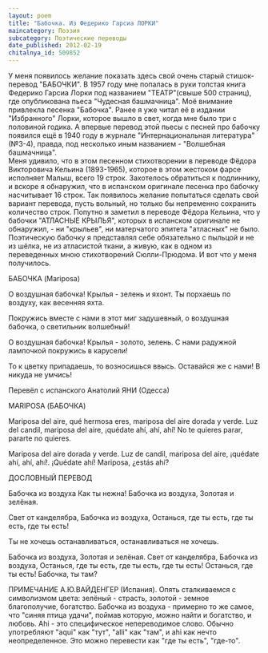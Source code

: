 ```yaml
---
layout: poem
title: "Бабочка. Из Федерико Гарсиа ЛОРКИ"
maincategory: Поэзия
subcategory: Поэтические переводы
date_published: 2012-02-19
chitalnya_id: 509852
---
```




У меня появилось желание показать здесь свой очень старый стишок-перевод
"БАБОЧКИ". В 1957 году мне попалась в руки толстая книга Федерико Гарсиа 
Лорки под названием "ТЕАТР"(свыше 500 страниц), где опубликована пьеса 
"Чудесная башмачница".  Моё внимание привлекла песенка "Бабочка". Ранее
я уже читал её в издании "Избранного" Лорки, которое вышло в свет, когда 
мне было три с половиной годика. А впервые перевод этой пьесы с песней 
про бабочку появился ещё в 1940 году в журнале "Интернациональная литература" 
(№3-4), правда, под несколько иным названием - "Волшебная башмачница".  
Меня удивило, что в этом песенном стихотворении в переводе Фёдора Викторовича 
Кельина (1893-1965), которое в этом жестоком фарсе исполняет Малыш, всего 19 строк.
 Захотелось обратиться к подлиннику, и вскоре я обнаружил, что в испанском оригинале
 песенка про бабочку насчитывает 16 строк. Так появилось желание попытаться сделать 
свой вариант перевода, пусть вольный, но только бы непременно  сохранить количество 
строк. Попутно я заметил в переводе Фёдора Кельина, что у бабочки "АТЛАСНЫЕ КРЫЛЬЯ",
которых в испанском оригинале не обнаружил, - ни "крыльев", ни матерчатого 
эпитета "атласных" не было. Поэтическую бабочку я представлял себе обязательно
с пыльцой и не из шёлка, не из атласистой ткани, а живую, как в одном из
переведенных мною стихотворений Сюлли-Прюдома. И вот что у меня получилось.

БАБОЧКА
(Mariposa)

О  воздушная бабочка!
Крылья - зелень и яхонт.
Ты порхаешь по воздуху,
как весенняя яхта.

 Покружись вместе с нами
в этот миг задушевный,
о  воздушная бабочка,
о светильник волшебный!

 О воздушная бабочка!
Крылья - золото, зелень.
С нами радужной лампочкой
покружись в карусели!

То к цветку припадаешь,
то возносишься ввысь.
Оставайся же с нами!
В никуда не умчись!

Перевёл с испанского Анатолий ЯНИ (Одесса)

MARIPOSA 
(БАБОЧКА)

Mariposa del aire,
qu&#233; hermosa eres,
mariposa del aire
dorada y verde.
Luz del candil,
mariposa del aire,
&#161;qu&#233;date ah&#237;, ah&#237;, ah&#237;!
No te quieres parar,
pararte no quieres.

Mariposa del aire
dorada y verde.
Luz de candil,
mariposa del aire,
&#161;qu&#233;date ah&#237;, ah&#237;, ah&#237;!.
&#161;Qu&#233;date ah&#237;!
Mariposa, &#191;est&#225;s ah&#237;?

ДОСЛОВНЫЙ ПЕРЕВОД

Бабочка из воздуха
Как ты нежна!
Бабочка из воздуха,
Золотая и зелёная.

Свет от канделябра,
Бабочка из воздуха,
Останься, где ты есть, где ты есть, где ты есть!

Ты не хочешь останавливаться,
останавливаться не хочешь.

Бабочка из воздуха,
Золотая и зелёная.
Свет от канделябра,
Бабочка из воздуха,
Останься, где ты есть, где ты есть, где ты есть!
Останься, где ты есть!
Бабочка, ты там?

ПРИМЕЧАНИЕ А.Ю.ВАЙДЕНГЕР (Испания).
Опять сталкиваемся с символизмом цвета: зелёный - страсть, золотой - земное
благополучие, богатство. Бабочка из воздуха - примерно то же самое, что
"синяя птица удачи", поймав которую, можно найти и богатство, и любовь.
Ahi - это специфическое непереводимое слово. Обычно употребляют "aqui" как
"тут", "alli" как "там", и ahi как нечто неопределенное. Это можно перевести
как "где ты есть", "где-то".






